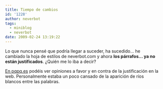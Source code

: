 ```yaml
---
title: Tiempo de cambios
id: '1228'
author: neverbot
tags:
  - miniblog
  - neverbot
date: 2009-02-24 13:19:22
---
```


Lo que nunca pensé que podría llegar a suceder, ha sucedido... he cambiado la hoja de estilos de neverbot.com y ahora **los párrafos... ya no están justificados**. ¿Quién me lo iba a decir?

[En pqpq.es](http://pqpq.es/porqueses/diseno/texto-base-justificado-vs-alineado-a-la-izquierda/) podéis ver opiniones a favor y en contra de la justificación en la web. Personalmente estaba un poco cansado de la aparición de ríos blancos entre las palabras.